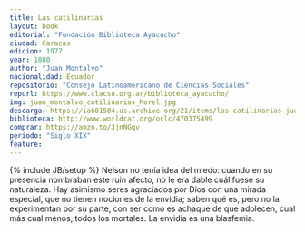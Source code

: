 ```yaml
---
title: Las catilinarias
layout: book
editorial: "Fundación Biblioteca Ayacucho"
ciudad: Caracas
edicion: 1977
year: 1880
author: "Juan Montalvo"
nacionalidad: Ecuador
repositorio: "Consejo Latinoamericano de Ciencias Sociales"
repurl: https://www.clacso.org.ar/biblioteca_ayacucho/
img: juan_montalvo_catilinarias_Morel.jpg
descarga: https://ia601504.us.archive.org/21/items/las-catilinarias-juan-montalvo/Las%20catilinarias%20-%20Juan%20Montalvo.pdf
biblioteca: http://www.worldcat.org/oclc/470375499
comprar: https://amzn.to/3jnNGqv
periodo: "Siglo XIX"
feature: 
---
```

{% include JB/setup %}
Nelson no tenía idea del miedo: cuando en su presencia nombraban este ruin afecto, no le era dable cuál fuese su naturaleza. Hay asimismo seres agraciados por Dios con una mirada especial, que no tienen nociones de la envidia; saben qué es, pero no la experimentan por su parte, con ser como es achaque de que adolecen, cual más cual menos, todos los mortales. La envidia es una blasfemia.
